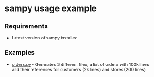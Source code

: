 # sampy usage example

## Requirements

* Latest version of sampy installed

## Examples

* [orders.py](./orders.py) - Generates 3 different files, a list of orders with 100k lines and their references for customers (2k lines) and stores (200 lines)

